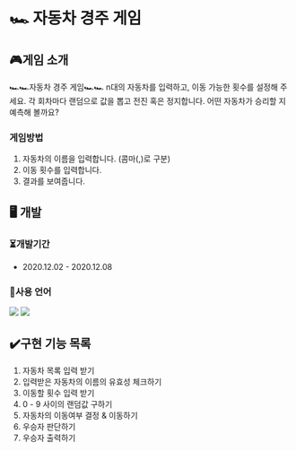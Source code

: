 # 🏎️ 자동차 경주 게임

## 🎮게임 소개
🏎🏎자동차 경주 게임🏎🏎
 n대의 자동차를 입력하고, 이동 가능한 횟수를 설정해 주세요. 각 회차마다 랜덤으로 값을 뽑고 전진 혹은 정지합니다. 어떤 자동차가 승리할 지 예측해 볼까요?
### 게임방법
1. 자동차의 이름을 입력합니다. (콤마(,)로 구분)
2. 이동 횟수를 입력합니다.
3. 결과를 보여줍니다.

## 🖥 개발
### ⏳개발기간
  * 2020.12.02 - 2020.12.08
### 📝사용 언어
<p align="left">
  <img src="https://img.shields.io/badge/html-HTML5-orange?logo=HTML5"/>
  <img src="https://img.shields.io/badge/javascript-ES6+-yellow?logo=javascript"/>
</p>

## ✔️구현 기능 목록
1. 자동차 목록 입력 받기
2. 입력받은 자동차의 이름의 유효성 체크하기
3. 이동할 횟수 입력 받기
4. 0 - 9 사이의 랜덤값 구하기
5. 자동차의 이동여부 결정 & 이동하기
6. 우승자 판단하기
7. 우승자 출력하기